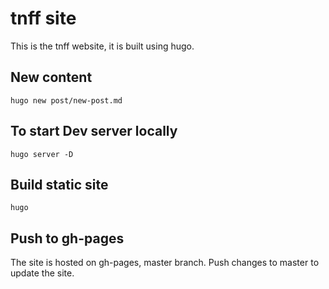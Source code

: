 # tnff site

This is the tnff website, it is built using hugo.

## New content
```shell
hugo new post/new-post.md
```

## To start Dev server locally

```shell
hugo server -D
```

## Build static site

```shell
hugo
```

## Push to gh-pages

The site is hosted on gh-pages, master branch.
Push changes to master to update the site.